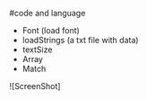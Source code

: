 #code and language

- Font (load font)
- loadStrings (a txt file with data)
- textSize
- Array
- Match

![ScreenShot]
